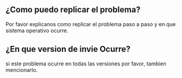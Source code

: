 ## ¿Como puedo replicar el problema?
Por favor explicanos como replicar el problema paso a paso y en que sistema operativo ocurre.
## ¿En que version de invie Ocurre?
si este problema ocurre en todas las versiones por favor, tambien mencionarlo.
